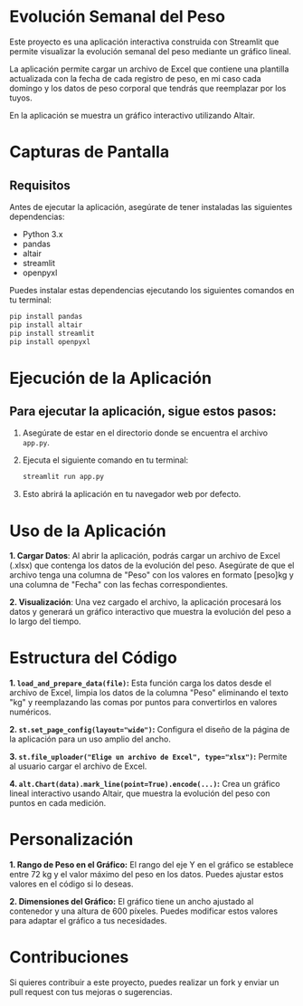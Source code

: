 # Evolución Semanal del Peso

Este proyecto es una aplicación interactiva construida con Streamlit que permite visualizar la evolución semanal del peso mediante un gráfico lineal. 

La aplicación permite cargar un archivo de Excel que contiene una plantilla actualizada con la fecha de cada registro de peso, en mi caso cada domingo y los datos de peso corporal que tendrás que reemplazar por los tuyos.

En la aplicación se muestra un gráfico interactivo utilizando Altair.

# Capturas de Pantalla


## Requisitos

Antes de ejecutar la aplicación, asegúrate de tener instaladas las siguientes dependencias:

- Python 3.x
- pandas
- altair
- streamlit
- openpyxl

Puedes instalar estas dependencias ejecutando los siguientes comandos en tu terminal:

```bash
pip install pandas
pip install altair
pip install streamlit
pip install openpyxl
```

# Ejecución de la Aplicación

## Para ejecutar la aplicación, sigue estos pasos:

1. Asegúrate de estar en el directorio donde se encuentra el archivo `app.py`.

2. Ejecuta el siguiente comando en tu terminal: 
    ```bash
    streamlit run app.py
    ```

3. Esto abrirá la aplicación en tu navegador web por defecto.
   
# Uso de la Aplicación
**1. Cargar Datos**: Al abrir la aplicación, podrás cargar un archivo de Excel (.xlsx) que contenga los datos de la evolución del peso. Asegúrate de que el archivo tenga una columna de "Peso" con los valores en formato [peso]kg y una columna de "Fecha" con las fechas correspondientes.

**2. Visualización**: Una vez cargado el archivo, la aplicación procesará los datos y generará un gráfico interactivo que muestra la evolución del peso a lo largo del tiempo.

# Estructura del Código
**1. `load_and_prepare_data(file)`:** Esta función carga los datos desde el archivo de Excel, limpia los datos de la columna "Peso" eliminando el texto "kg" y reemplazando las comas por puntos para convertirlos en valores numéricos.

**2. `st.set_page_config(layout="wide")`:** Configura el diseño de la página de la aplicación para un uso amplio del ancho.

**3. `st.file_uploader("Elige un archivo de Excel", type="xlsx")`:** Permite al usuario cargar el archivo de Excel.

**4. `alt.Chart(data).mark_line(point=True).encode(...)`:** Crea un gráfico lineal interactivo usando Altair, que muestra la evolución del peso con puntos en cada medición.

# Personalización

**1. Rango de Peso en el Gráfico:** El rango del eje Y en el gráfico se establece entre 72 kg y el valor máximo del peso en los datos. Puedes ajustar estos valores en el código si lo deseas.

**2. Dimensiones del Gráfico:** El gráfico tiene un ancho ajustado al contenedor y una altura de 600 píxeles. Puedes modificar estos valores para adaptar el gráfico a tus necesidades.

# Contribuciones

Si quieres contribuir a este proyecto, puedes realizar un fork y enviar un pull request con tus mejoras o sugerencias.
